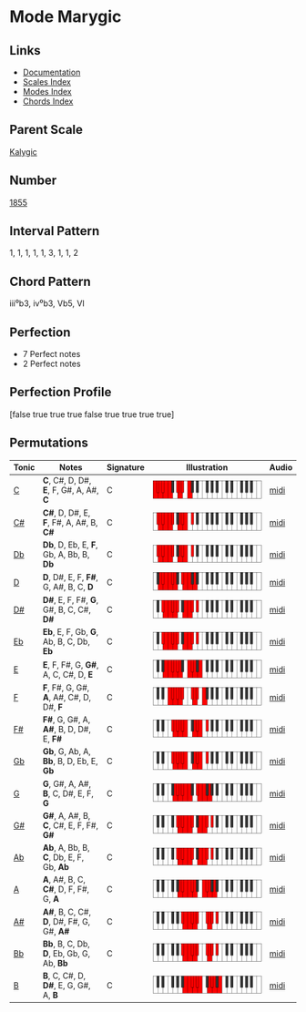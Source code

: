 # Mode Marygic

## Links

- [Documentation](README.md)
- [Scales Index](Scales.md)
- [Modes Index](Modes.md)
- [Chords Index](Chords.md)

## Parent Scale

[Kalygic](ScaleKalygic.md)

## Number

[1855](https://ianring.com/musictheory/scales/1855)

## Interval Pattern

1, 1, 1, 1, 1, 3, 1, 1, 2

## Chord Pattern

iii⁰b3, iv⁰b3, Vb5, VI

## Perfection

- 7 Perfect notes
- 2 Perfect notes

## Perfection Profile

[false true true true false true true true true]

## Permutations

| Tonic | Notes | Signature | Illustration | Audio |
|-------|-------|-----------|--------------|-------|
| [C](ModeCNaturalMarygic.md) | **C**, C#, D, D#, **E**, F, G#, A, A#, **C** | C | ![CNaturalMarygic](ModeCNaturalMarygic.png) | [midi](https://github.com/edipermadi/music/blob/main/docs/ModeCNaturalMarygic.mid?raw=true) |
| [C#](ModeCSharpMarygic.md) | **C#**, D, D#, E, **F**, F#, A, A#, B, **C#** | C | ![CSharpMarygic](ModeCSharpMarygic.png) | [midi](https://github.com/edipermadi/music/blob/main/docs/ModeCSharpMarygic.mid?raw=true) |
| [Db](ModeDFlatMarygic.md) | **Db**, D, Eb, E, **F**, Gb, A, Bb, B, **Db** | C | ![DFlatMarygic](ModeDFlatMarygic.png) | [midi](https://github.com/edipermadi/music/blob/main/docs/ModeDFlatMarygic.mid?raw=true) |
| [D](ModeDNaturalMarygic.md) | **D**, D#, E, F, **F#**, G, A#, B, C, **D** | C | ![DNaturalMarygic](ModeDNaturalMarygic.png) | [midi](https://github.com/edipermadi/music/blob/main/docs/ModeDNaturalMarygic.mid?raw=true) |
| [D#](ModeDSharpMarygic.md) | **D#**, E, F, F#, **G**, G#, B, C, C#, **D#** | C | ![DSharpMarygic](ModeDSharpMarygic.png) | [midi](https://github.com/edipermadi/music/blob/main/docs/ModeDSharpMarygic.mid?raw=true) |
| [Eb](ModeEFlatMarygic.md) | **Eb**, E, F, Gb, **G**, Ab, B, C, Db, **Eb** | C | ![EFlatMarygic](ModeEFlatMarygic.png) | [midi](https://github.com/edipermadi/music/blob/main/docs/ModeEFlatMarygic.mid?raw=true) |
| [E](ModeENaturalMarygic.md) | **E**, F, F#, G, **G#**, A, C, C#, D, **E** | C | ![ENaturalMarygic](ModeENaturalMarygic.png) | [midi](https://github.com/edipermadi/music/blob/main/docs/ModeENaturalMarygic.mid?raw=true) |
| [F](ModeFNaturalMarygic.md) | **F**, F#, G, G#, **A**, A#, C#, D, D#, **F** | C | ![FNaturalMarygic](ModeFNaturalMarygic.png) | [midi](https://github.com/edipermadi/music/blob/main/docs/ModeFNaturalMarygic.mid?raw=true) |
| [F#](ModeFSharpMarygic.md) | **F#**, G, G#, A, **A#**, B, D, D#, E, **F#** | C | ![FSharpMarygic](ModeFSharpMarygic.png) | [midi](https://github.com/edipermadi/music/blob/main/docs/ModeFSharpMarygic.mid?raw=true) |
| [Gb](ModeGFlatMarygic.md) | **Gb**, G, Ab, A, **Bb**, B, D, Eb, E, **Gb** | C | ![GFlatMarygic](ModeGFlatMarygic.png) | [midi](https://github.com/edipermadi/music/blob/main/docs/ModeGFlatMarygic.mid?raw=true) |
| [G](ModeGNaturalMarygic.md) | **G**, G#, A, A#, **B**, C, D#, E, F, **G** | C | ![GNaturalMarygic](ModeGNaturalMarygic.png) | [midi](https://github.com/edipermadi/music/blob/main/docs/ModeGNaturalMarygic.mid?raw=true) |
| [G#](ModeGSharpMarygic.md) | **G#**, A, A#, B, **C**, C#, E, F, F#, **G#** | C | ![GSharpMarygic](ModeGSharpMarygic.png) | [midi](https://github.com/edipermadi/music/blob/main/docs/ModeGSharpMarygic.mid?raw=true) |
| [Ab](ModeAFlatMarygic.md) | **Ab**, A, Bb, B, **C**, Db, E, F, Gb, **Ab** | C | ![AFlatMarygic](ModeAFlatMarygic.png) | [midi](https://github.com/edipermadi/music/blob/main/docs/ModeAFlatMarygic.mid?raw=true) |
| [A](ModeANaturalMarygic.md) | **A**, A#, B, C, **C#**, D, F, F#, G, **A** | C | ![ANaturalMarygic](ModeANaturalMarygic.png) | [midi](https://github.com/edipermadi/music/blob/main/docs/ModeANaturalMarygic.mid?raw=true) |
| [A#](ModeASharpMarygic.md) | **A#**, B, C, C#, **D**, D#, F#, G, G#, **A#** | C | ![ASharpMarygic](ModeASharpMarygic.png) | [midi](https://github.com/edipermadi/music/blob/main/docs/ModeASharpMarygic.mid?raw=true) |
| [Bb](ModeBFlatMarygic.md) | **Bb**, B, C, Db, **D**, Eb, Gb, G, Ab, **Bb** | C | ![BFlatMarygic](ModeBFlatMarygic.png) | [midi](https://github.com/edipermadi/music/blob/main/docs/ModeBFlatMarygic.mid?raw=true) |
| [B](ModeBNaturalMarygic.md) | **B**, C, C#, D, **D#**, E, G, G#, A, **B** | C | ![BNaturalMarygic](ModeBNaturalMarygic.png) | [midi](https://github.com/edipermadi/music/blob/main/docs/ModeBNaturalMarygic.mid?raw=true) |
